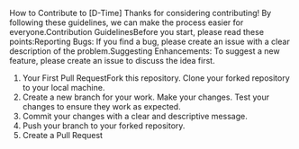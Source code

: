 How to Contribute to [D-Time]
Thanks for considering contributing! 
By following these guidelines, we can make the process easier for everyone.Contribution GuidelinesBefore you start, please read these points:Reporting Bugs: If you find a bug, please create an issue with a clear description of the problem.Suggesting Enhancements: To suggest a new feature, please create an issue to discuss the idea first. 
1. Your First Pull RequestFork this repository. Clone your forked repository to your local machine.
2. Create a new branch for your work. Make your changes. Test your changes to ensure they work as expected.
3. Commit your changes with a clear and descriptive message.
4. Push your branch to your forked repository.
5. Create a Pull Request
